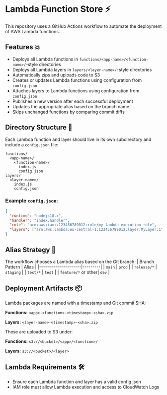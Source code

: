 # Lambda Function Store ⚡

This repository uses a GitHub Actions workflow to automate the deployment of AWS Lambda functions.

## Features 💥

- Deploys all Lambda functions in `functions/<app-name>/<function-name>/`-style directories
- Deploys all Lambda layers in `layers/<layer-name>/`-style directories
- Automatically zips and uploads code to S3
- Creates or updates Lambda functions using configuration from `config.json`
- Attaches layers to Lambda functions using configuration from `config.json`
- Publishes a new version after each successful deployment
- Updates the appropriate alias based on the branch name
- Skips unchanged functions by comparing commit diffs

## Directory Structure 📁

Each Lambda function and layer should live in its own subdirectory and include a `config.json` file:

```
functions/
  <app-name>/
    <function-name>/
      index.js
      config.json
layers/
  <layer-name>/
    index.js
    config.json
```

### Example `config.json`:

```json
{
  "runtime": "nodejs18.x",
  "handler": "index.handler",
  "role": "arn:aws:iam::123456789012:role/my-lambda-execution-role",
  "layers": ["arn:aws:lambda:eu-central-1:123456789012:layer:MyLayer:1"]
}
```

## Alias Strategy 👾

The workflow chooses a Lambda alias based on the Git branch:
| Branch Pattern | Alias |
|---------------------|---------|
| `main` | `prod` |
| `release/*` | `staging` |
| `test/*` | `test` |
| `feature/*` or other| `dev` |

## Deployment Artifacts 📦

Lambda packages are named with a timestamp and Git commit SHA:

**Functions:**
`<app>-<function>-<timestamp>-<sha>.zip`

**Layers:**
`<layer-name>-<timestamp>-<sha>.zip`

These are uploaded to S3 under:

**Functions:**
`s3://<bucket>/<app>/<function>/`

**Layers:**
`s3://<bucket>/<layer>`

## Lambda Requirements 🛠️

- Ensure each Lambda function and layer has a valid config.json
- IAM role must allow Lambda execution and access to CloudWatch Logs
